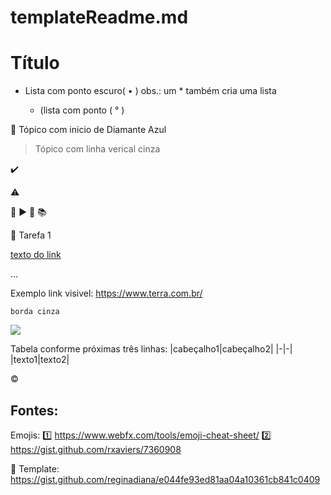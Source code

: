 # templateReadme.md

# Título 

- Lista com ponto escuro( • )        obs.: um * também cria uma lista 

  - (lista com ponto ( ° ) 
  
:small_blue_diamond:  Tópico com inicio de Diamante Azul

> Tópico com linha verical cinza

:heavy_check_mark: 

:warning: 

:dash:   :arrow_forward:
:floppy_disk:  :books:

:memo: Tarefa 1 

[texto do link](link) 

...

Exemplo link visivel: https://www.terra.com.br/

```
borda cinza
```

<img src="https://img.shields.io/static/v1?label=react&message=framework&color=blue&style=for-the-badge&logo=REACT"/>

Tabela conforme próximas três linhas: 
|cabeçalho1|cabeçalho2| 
|-|-| 
|texto1|texto2| 

:copyright: 

## Fontes:

Emojis: :one: https://www.webfx.com/tools/emoji-cheat-sheet/   :two:  https://gist.github.com/rxaviers/7360908 

:link: Template: https://gist.github.com/reginadiana/e044fe93ed81aa04a10361cb841c0409
